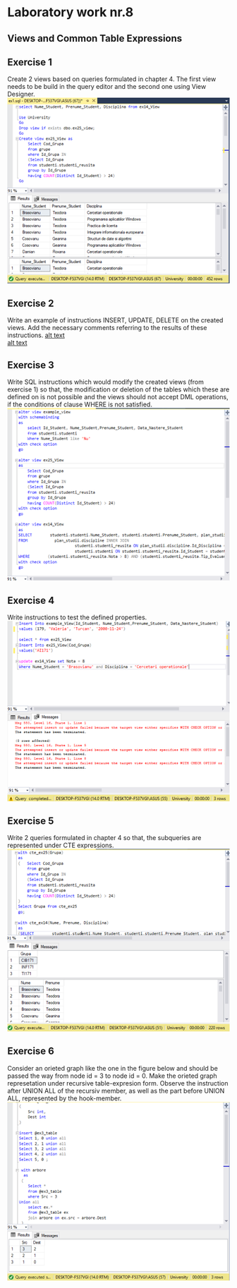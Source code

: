 # Laboratory work nr.8
## Views and Common Table Expressions 

## Exercise 1 
Create 2 views based on queries formulated in chapter 4. The first view needs to be build in the query editor and the second one using 
View Designer.
![alt text](screens/ex1.PNG "Logo Title Text 1")

## Exercise 2
Write an example of instructions INSERT, UPDATE, DELETE on the created views. Add the necessary comments referring to the results
of these instructions.
[alt text](screens/ex2.PNG "Logo Title Text 1")
<br/>
[alt text](screens/ex2_1.PNG "Logo Title Text 1")

## Exercise 3
Write SQL instructions which would modify the created views (from exercise 1) so that, the modification or deletion of the tables which 
these are defined on is not possible and the views should not accept DML operations, if the conditions of clause WHERE is not satisfied.
![alt text](screens/ex3.PNG "Logo Title Text 1")

## Exercise 4
Write instructions to test the defined properties.
  ![alt text](screens/ex4.PNG "Logo Title Text 1")

## Exercise 5
Write 2 queries formulated in chapter 4 so that, the subqueries are represented under CTE expressions.
 ![alt text](screens/ex5.PNG "Logo Title Text 1")
 
 ## Exercise 6 
Consider an orieted graph like the one in the figure below and should be passed the way from node id = 3 to node id = 0. Make the orieted graph represetation under recursive table-expresion form. 
Observe the instruction after UNION ALL of the recursiv member, as well as the part before UNION ALL, represented by the hook-member.
![alt text](screens/ex6.PNG "Logo Title Text 1")
